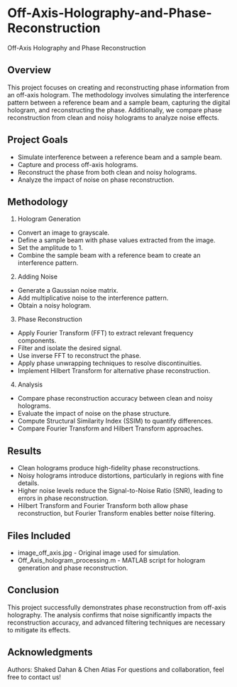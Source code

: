 # Off-Axis-Holography-and-Phase-Reconstruction
Off-Axis Holography and Phase Reconstruction
## Overview
This project focuses on creating and reconstructing phase information from an off-axis hologram. The methodology involves simulating the interference pattern between a reference beam and a sample beam, capturing the digital hologram, and reconstructing the phase. Additionally, we compare phase reconstruction from clean and noisy holograms to analyze noise effects.
## Project Goals
-	Simulate interference between a reference beam and a sample beam.
-	Capture and process off-axis holograms.
-	Reconstruct the phase from both clean and noisy holograms.
-	Analyze the impact of noise on phase reconstruction.
## Methodology
1.	Hologram Generation
-	Convert an image to grayscale.
-	Define a sample beam with phase values extracted from the image.
-	Set the amplitude to 1.
-	Combine the sample beam with a reference beam to create an interference pattern.
2.	Adding Noise
-	Generate a Gaussian noise matrix.
-	Add multiplicative noise to the interference pattern.
-	Obtain a noisy hologram.
3.	Phase Reconstruction
-	Apply Fourier Transform (FFT) to extract relevant frequency components.
-	Filter and isolate the desired signal.
-	Use inverse FFT to reconstruct the phase.
-	Apply phase unwrapping techniques to resolve discontinuities.
-	Implement Hilbert Transform for alternative phase reconstruction.
4.	Analysis
-	Compare phase reconstruction accuracy between clean and noisy holograms.
-	Evaluate the impact of noise on the phase structure.
-	Compute Structural Similarity Index (SSIM) to quantify differences.
-	Compare Fourier Transform and Hilbert Transform approaches.
## Results
-	Clean holograms produce high-fidelity phase reconstructions.
-	Noisy holograms introduce distortions, particularly in regions with fine details.
-	Higher noise levels reduce the Signal-to-Noise Ratio (SNR), leading to errors in phase reconstruction.
-	Hilbert Transform and Fourier Transform both allow phase reconstruction, but Fourier Transform enables better noise filtering.
## Files Included
-	image_off_axis.jpg - Original image used for simulation.
-	Off_Axis_hologram_processing.m - MATLAB script for hologram generation and phase reconstruction.
## Conclusion
This project successfully demonstrates phase reconstruction from off-axis holography. The analysis confirms that noise significantly impacts the reconstruction accuracy, and advanced filtering techniques are necessary to mitigate its effects.
## Acknowledgments
Authors: Shaked Dahan & Chen Atias
For questions and collaboration, feel free to contact us!

